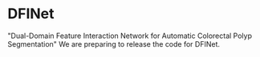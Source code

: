 # DFINet
"Dual-Domain Feature Interaction Network for Automatic Colorectal Polyp Segmentation"
We are preparing to release the code for DFINet.
